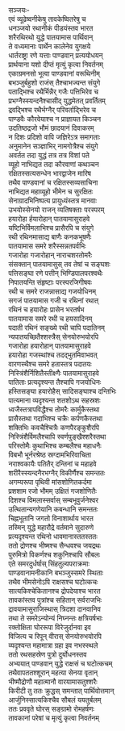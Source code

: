 सञ्जयः-  
एवं व्यूढेष्वनीकेषु तावकेष्वितरेषु च  
धनञ्जयो रथानीकं पीडयंस्तव भारत  
शरैरथिरथो युद्धे पातयामास पार्थिवान्  
ते वध्यमानाः पार्थेन कालेनेव युगक्षये  
धार्तराष्ट्रा रणे यत्ताः पाण्डवान् प्रत्ययोधयन्  
प्रार्थयाना यशो दीप्तं मृत्युं कृत्वा निवर्तनम्  
एकाग्रमनसो भूत्वा पाण्डवानां वरूथिनीम्  
बभञ्जुर्बहुशो राजंस् तैश्चाभज्यन्त संयुगे  
पताद्भिश्च रथैर्भिन्नैर् गजैः पत्तिभिरेव च  
प्रभग्नैस्स्यन्दनैश्चासीद् युद्धमेतत् प्रवर्तितम्  
द्रवद्भिश्च रथैर्भग्नैर् परिवर्ताद्भिरेव च  
पाण्डवैः कौरवेयाश्च न प्राज्ञायत किञ्चन  
उदतिष्ठद्रजो भौमं छादयानं दिवाकरम्  
न दिशः प्रदिशो वापि जज्ञिरेऽत्र समागताः  
अनुमानेन सञ्ज्ञाभिर् नामगोत्रैश्च संयुगे  
अवर्तत तदा युद्धं तत्र तत्र विशां पते  
व्यूहो नाभिद्यत तदा कौरवाणां कथञ्चन  
रक्षितस्सत्यसन्धेन भारद्वाजेन मारिष  
तथैव पाण्डवानां च रक्षितस्सव्यसाचिना  
नाभिद्यत महाव्यूहो भीमेन च सुरक्षितः  
सेनाग्रादभिनिष्पत्य प्रायुध्यंस्तत्र मानवाः  
उभयोस्सेनयो राजन् व्यतिषक्ताः परस्परम्  
हयारोहा र्हयारोहान् पातयामासुराहवे  
यष्टिभिर्विमलाभिश्च प्रासैरपि च संयुगे  
रथी रथिनमासाद्य बाणैः कनकभूषणैः  
पातयामास समरे शरैस्सन्नतपर्वभिः  
गजारोहा गजारोहान् नाराचशरतोमरैः  
संसक्तान् पातयामासुस् तव तेषां च सङ्घशः  
पत्तिसङ्घा रणे पत्तीन् भिण्डिपालपरश्वथैः  
निपातयन्ति संहृष्टाः परस्परजिगीषवः  
रथी च समरे राजन्नासाद्य गजयोधिनम्  
सगजं पातयामास गजी च रथिनां रथात्  
रथिनं च हयारोहः प्रासेन भरतर्षभ  
पातयामास समरे रथी च हयसादिनम्  
पदाती रथिनं सङ्ख्ये रथी चापि पदातिनम्  
न्यपातयच्छितैश्शस्त्रैस् सेनयोरुभयोरपि  
गजारोहा हयारोहान् पातयामासुराहवे  
हयारोहा गजस्थांश्च तदद्भुतमिवाभवत्  
वारणस्थैश्च समरे हतास्तत्र पदातयः  
निस्त्रिंशैर्निशितैस्तीक्ष्णैः पातयामासुराहवे  
पातिताः प्रत्यदृश्यन्त तैश्चापि गजयोधिनः  
हस्तिसङ्घा हयारोहैस् सादिसङ्घाश्च दन्तिभिः  
पात्यमाना व्यदृश्यन्त शतशोऽथ सहस्रशः  
ध्वजैस्तत्रापविद्धैश्च तोमरैः कार्मुकैस्तथा  
प्रासैस्तथा गदाभिश्च चक्रैः कर्पणकैस्तथा  
शक्तिभिः कवचैश्चित्रैः कणपैरङ्कुशैरपि  
निस्त्रिंशैर्विमलैश्चापि स्वर्णपुङ्खैश्शरैस्तथा  
परिस्तोमैः कुथाभिश्च कम्बलैश्च महाधनैः  
विबभौ भूर्नरश्रेष्ठ स्रग्दामभिरिवाचिता  
नराश्वकायैः पतितैर् दन्तिनां च महाहवे  
शरीरैस्स्यन्दनैरभग्नैर् विकीर्णैश्च समन्ततः  
अगम्यरूपा पृथिवी मांसशोणितकर्दमा  
प्रशशाम रजो भौमम् उक्षितं गजशोणितैः  
दिशश्च विमलास्सर्वास् सम्बभूवुर्जनेश्वर  
उत्थितान्यगणेयानि कबन्धानि समन्ततः  
चिह्नभूतानि जगतो विनाशार्थाय भारत  
तस्मिन् युद्धे महारौद्रे वर्तमाने सुदारुणे  
प्रत्यदृश्यन्त रथिनो धावमानास्ततस्ततः  
ततो द्रोणश्च भीष्मश्च सैन्धवश्च जयद्रथः  
पुरुमित्रो विकर्णश्च शकुनिश्चापि सौबलः  
एते समरदुर्धर्षास् सिंहतुल्यपराक्रमाः  
पाण्डवानामनीकानि बभञ्जुस्समरे स्थिताः  
तथैव भीमसेनोऽपि राक्षसश्च घटोत्कचः  
सात्यकिश्चेकितानश्च द्रोपदेयाश्च भारत  
तावकांस्तव पुत्रांश्च सहितान् सर्वराजभिः  
द्रावयामासुराजिस्थास् त्रिदशा दानवानिव  
तथा ते समरेऽन्योन्यं निघ्नन्तः क्षत्रियर्षभाः  
रक्तोक्षिता घोररूपा विरेजुर्दानवा इव  
विजित्य च रिपून् वीरास् सेनयोरुभयोरपि  
व्यदृश्यन्त महामात्रा ग्रहा इव नभस्स्थले  
ततो रथसहस्रेण पुत्रो दुर्योधनस्तव  
अभ्ययात् पाण्डवान् युद्धे राक्षसं च घटोत्कचम्  
तथैवापततश्शूरान् महत्या सेनया वृतान्  
भीष्मौद्रोणौ महात्मानौ वारयामासतुश्शरैः  
किरीटी तु ततः क्रुद्धस् समन्तात् पार्थिवोत्तमान्  
आर्जुनिस्सात्यकिश्चैव सौबलं ययतुर्बलम्  
ततः प्रववृते घोरस् सङ्ग्रामो रोमहर्षणः  
तावकानां परेषां च मृत्युं कृत्वा निवर्तनम्  
